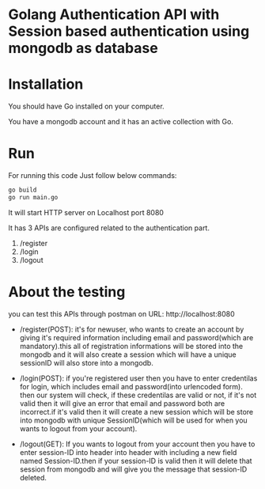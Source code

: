 # Golang Authentication API with Session based authentication using mongodb as database

# Installation

You should have Go installed on your computer.

You have a mongodb account and it has an active collection with Go.

# Run
For running this code Just follow below commands:
 ```bash
go build
go run main.go
```

It will start HTTP server on Localhost port 8080

It has 3 APIs are configured related to the authentication part.
1. /register
2. /login
3. /logout

# About the testing

you can test this APIs through postman on URL: http://localhost:8080

- /register(POST): it's for newuser, who wants to create an account by giving it's required information including email and password(which are mandatory).this all of registration informations will be stored into the mongodb and it will also create a session which will have a unique sessionID will also store into a mongodb.

- /login(POST): if you're registered user then you have to enter credentilas for login, which includes email and password(into urlencoded form). then our system will check, if these credentilas are valid or not, if it's not valid then it will give an error that email and password both are incorrect.if it's valid then it will create a new session which will be store into mongodb with unique SessionID(which will be used for when you wants to logout from your account).

- /logout(GET): If you wants to logout from your account then you have to enter session-ID into header into header with including a new field named Session-ID.then if your session-ID is valid then it will delete that session from mongodb and will give you the message that session-ID deleted.





























